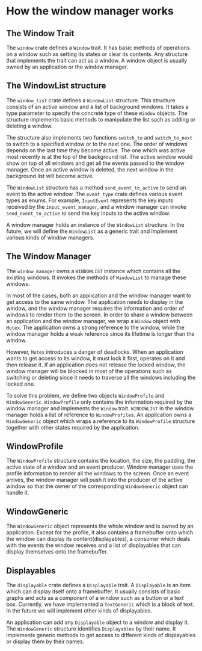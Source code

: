 # How the window manager works

## The Window Trait

The `window` crate defines a `Window` trait. It has basic methods of operations on a window such as setting its states or clear its contents. Any structure that implements the trait can act as a window. A window object is usually owned by an application or the window manager.

## The WindowList structure

The `window_list` crate defines a `WindowList` structure. This structure consists of an active window and a list of background windows. It takes a type parameter to specify the concrete type of these `Window` objects. The structure implements basic methods to manipulate the list such as adding or deleting a window. 

The structure also implements two functions `switch_to` and `switch_to_next` to switch to a specified window or to the next one. The order of windows depends on the last time they become active. The one which was active most recently is at the top of the background list. The active window would show on top of all windows and get all the events passed to the window manager. Once an active window is deleted, the next window in the background list will become active.

The `WindowList` structure has a method `send_event_to_active` to send an event to the active window. The `event_type` crate defines various event types as enums. For example, `InputEvent` represents the key inputs received by the `input_event_manager`, and a window manager can invoke `send_event_to_active` to send the key inputs to the active window.

A window manager holds an instance of the `WindowList` structure. In the future, we will define the `WindowList` as a generic trait and implement various kinds of window managers.

## The Window Manager

The `window_manager` owns a `WINDOWLIST` instance which contains all the existing windows. It invokes the methods of `WindowList` to manage these windows.

In most of the cases, both an application and the window manager want to get access to the same window. The application needs to display in the window, and the window manager requires the information and order of windows to render them to the screen. In order to share a window between an application and the window manager, we wrap a `Window` object with `Mutex`. The application owns a strong reference to the window, while the window manager holds a weak reference since its lifetime is longer than the window.

However, `Mutex` introduces a danger of deadlocks. When an application wants to get access to its window, it must lock it first, operates on it and then release it. If an application does not release the locked window, the window manager will be blocked in most of the operations such as switching or deleting since it needs to traverse all the windows including the locked one. 

To solve this problem, we define two objects `WindowProfile` and `WindowGeneric`. `WindowProfile` only contains the information required by the window manager and implements the `Window` trait. `WINDOWLIST` in the window manager holds a list of reference to `WindowProfile`s. An application owns a `WindowGeneric` object which wraps a reference to its `WindowProfile` structure together with other states required by the application. 

## WindowProfile

The `WindowProfile` structure contains the location, the size, the padding, the active state of a window and an event producer. Window manager uses the profile information to render all the windows to the screen. Once an event arrives, the window manager will push it into the producer of the active window so that the owner of the corresponding `WindowGeneric` object can handle it.

## WindowGeneric

The `WindowGeneric` object represents the whole window and is owned by an application. Except for the profile, it also contains a framebuffer onto which the window can display its content(displayables), a consumer which deals with the events the window receives and a list of displayables that can display themselves onto the framebuffer.

## Displayables

The `displayable` crate defines a `Displayable` trait. A `Displayable` is an item which can display itself onto a framebuffer. It usually consists of basic graphs and acts as a component of a window such as a button or a text box. Currently, we have implemented a `TextGeneric` which is a block of text. In the future we will implement other kinds of displayables.

An application can add any `Displayable` object to a window and display it. The `WindowGeneric` structure identifies `Displayables` by their name. It implements generic methods to get access to different kinds of displayables or display them by their names.